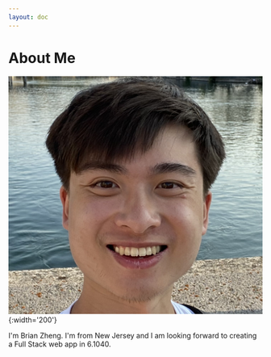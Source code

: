 ```yaml
---
layout: doc
---
```


# About Me

![](profile_pic.png){:width='200'}

I'm Brian Zheng. I'm from New Jersey and I am looking forward to creating a Full Stack web app in 6.1040.
